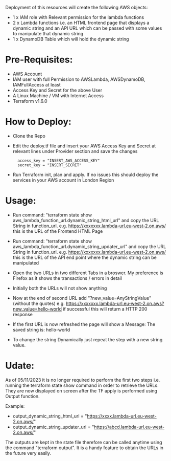  Deployment of this resources will create the following AWS objects:

- 1 x IAM role with Relevant permission for the lambda functions
- 2 x Lambda functions i.e. an HTML frontend page that displays a dynamic string and an API URL which can be passed with some values to manipulate that dynamic string
- 1 x DynamoDB Table which will hold the dynamic string  

# Pre-Requisites: 

- AWS Account
- IAM user with full Permission to AWSLambda, AWSDynamoDB, IAMFullAccess at least
- Access Key and Secret for the above User 
- A Linux Machine / VM with Internet Access
- Terraform v1.6.0


# How to Deploy: 

- Clone the Repo 
- Edit the deploy.tf file and insert your AWS Access Key and Secret at relevant lines under Provider section and save the changes

	    access_key = "INSERT_AWS_ACCESS_KEY"
	    secret_key = "INSERT_SECRET"


- Run Terraform init, plan and apply. If no issues this should deploy the services in your AWS account in London Region


# Usage:

- Run command: 
	"terraform state show aws_lambda_function_url.dynamic_string_html_url" 
  and copy the URL String in function_url. e.g. https://xxxxxxx.lambda-url.eu-west-2.on.aws/ this is the URL of the Frontend HTML Page

- Run command: 
	"terraform state show aws_lambda_function_url.dynamic_string_updater_url" 
  and copy the URL String in function_url. e.g. https://xxxxxxx.lambda-url.eu-west-2.on.aws/ this is the URL of the API end point where the dynamic string can be manipulated

- Open the two URLs in two different Tabs in a broswer. My preference is Firefox as it shows the transactions / errors in detail 

- Initially both the URLs will not show anything

- Now at the end of second URL add "?new_value=AnyStringValue" (without the quotes) e.g. https://xxxxxxx.lambda-url.eu-west-2.on.aws?new_value=hello-world if successful this will return a HTTP 200 response

- If the first URL is now refreshed the page will show a Message: The saved string is: hello-world

- To change the string Dynamically just repeat the step with a new string value.

# Udate:

As of 05/11/2023 it is no longer required to perform the first two steps i.e. running the terraform state show command in order to retrieve the URLs. They are now displayed on screen after the TF apply is performed using Output function.

Example: 

- output_dynamic_string_html_url    = "https://xxxx.lambda-url.eu-west-2.on.aws/"
- output_dynamic_string_updater_url = "https://abcd.lambda-url.eu-west-2.on.aws/"

The outputs are kept in the state file therefore can be called anytime using the command "terraform output". It is a handy feature to obtain the URLs in the future very easily. 

